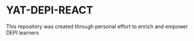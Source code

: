 # YAT-DEPI-REACT
This repository was created through personal effort to enrich and empower DEPI learners

